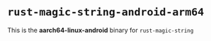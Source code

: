 # `rust-magic-string-android-arm64`

This is the **aarch64-linux-android** binary for `rust-magic-string`
